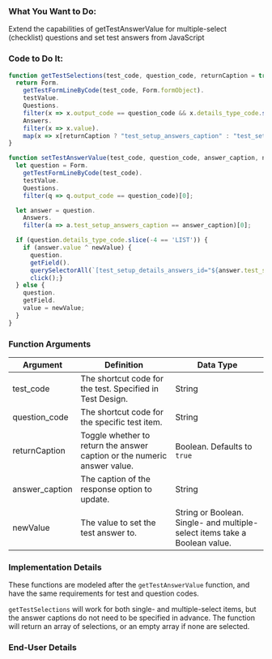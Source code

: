 ### What You Want to Do:
Extend the capabilities of getTestAnswerValue for multiple-select (checklist) questions and set test answers from JavaScript

### Code to Do It:
```javascript
function getTestSelections(test_code, question_code, returnCaption = true) {
  return Form.
    getTestFormLineByCode(test_code, Form.formObject).
    testValue.
    Questions.
    filter(x => x.output_code == question_code && x.details_type_code.slice(-4) == "LIST")[0].
    Answers.
    filter(x => x.value).
    map(x => x[returnCaption ? "test_setup_answers_caption" : "test_setup_answers_value"])
}

function setTestAnswerValue(test_code, question_code, answer_caption, newValue) {
  let question = Form.
    getTestFormLineByCode(test_code).
    testValue.
    Questions.
    filter(q => q.output_code == question_code)[0];

  let answer = question.
    Answers.
    filter(a => a.test_setup_answers_caption == answer_caption)[0];

  if (question.details_type_code.slice(-4 == 'LIST')) {
    if (answer.value ^ newValue) {
      question.
      getField().
      querySelectorAll(`[test_setup_details_answers_id="${answer.test_setup_details_answers_id}"]`)[0].
      click();}
  } else {
    question.
    getField.
    value = newValue;
  }
}
```

### Function Arguments
|Argument       |Definition |Data Type|
|---            |---        |---      |
|test_code|The shortcut code for the test. Specified in Test Design.|String|
|question_code|The shortcut code for the specific test item.|String|
|returnCaption|Toggle whether to return the answer caption or the numeric answer value. |Boolean. Defaults to `true`|
|answer_caption|The caption of the response option to update.|String|
|newValue|The value to set the test answer to.|String or Boolean. Single- and multiple-select items take a Boolean value.|

### Implementation Details
These functions are modeled after the `getTestAnswerValue` function, and have the same requirements for test and question codes.

`getTestSelections` will work for both single- and multiple-select items, but the answer captions do not need to be specified in advance. The function will return an array of selections, or an empty array if none are selected.

### End-User Details
